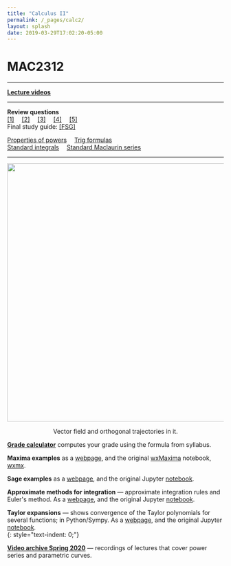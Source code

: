 ```yaml
---
title: "Calculus II"
permalink: /_pages/calc2/
layout: splash
date: 2019-03-29T17:02:20-05:00
---
```

<style type="text/css">
figcaption {
    text-align: center;
}

p{
    text-indent: 0;
}
</style>

# MAC2312 

<hr>

[<b> Lecture videos </b>](/_pages/calc2_lectures) <br>

<hr>

<b>Review questions</b><br>
[[1]]({{"/assets/pdf/review_1.pdf"}})&emsp;
[[2]]({{"/assets/pdf/review_2.pdf"}})&emsp;
[[3]]({{"/assets/pdf/review_3.pdf"}})&emsp;
[[4]]({{"/assets/pdf/review_4.pdf"}})&emsp;
[[5]]({{"/assets/pdf/review_5.pdf"}})<br>
Final study guide:
[[FSG]]({{"/assets/pdf/review.pdf"}})
<br>

[Properties of powers](/assets/pdf/formulas_powers.pdf)&emsp; [Trig formulas](/assets/pdf/formulas_trig.pdf)&emsp;<br>
[Standard integrals](/assets/pdf/formulas_integrals.pdf)&emsp; [Standard Maclaurin series](/assets/pdf/formulas_series.pdf)&emsp;

<hr>
<p align="center">
<img src="../../assets/images/orth_traj.png" width="600" align="middle">
  <figcaption>Vector field and orthogonal trajectories in it.</figcaption>
</p> 


[**Grade calculator**](/_pages/grade-calc) computes your grade using the formula from syllabus.<br>


<b>Maxima examples</b> as a [webpage](/assets/maxima.html), and the original [wxMaxima](https://wxmaxima-developers.github.io/wxmaxima/) notebook, [wxmx](/assets/notes.wxmx).<br>


<b>Sage examples</b> as a [webpage](/assets/sage_demo.html), and the original Jupyter [notebook](/assets/sage_demo.ipynb).<br>


<b>Approximate methods for integration</b> — approximate integration rules and Euler's method. As a [webpage](/assets/approximate_methods.html), and the original Jupyter [notebook](/assets/approximate_methods.ipynb).<br>

<b>Taylor expansions</b> — shows convergence of the Taylor polynomials for several functions; in Python/Sympy. As a [webpage](/assets/taylor.html), and the original Jupyter [notebook](/assets/taylor.ipynb).<br>
{: style="text-indent: 0;"}


[<b>Video archive Spring 2020</b>](/_pages/vid_archive) — recordings of lectures that cover power series and parametric curves.<br>
